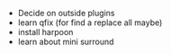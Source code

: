- Decide on outside plugins
- learn qfix (for find a replace all maybe)
- install harpoon
- learn about mini surround

